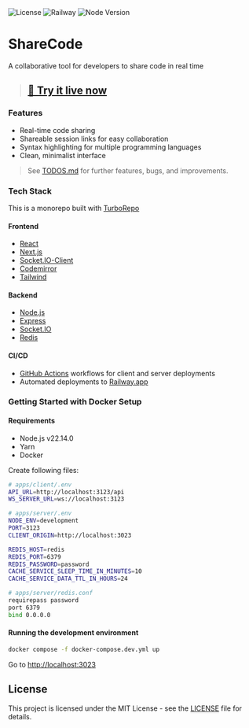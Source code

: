 <div align="left">
    <img src="https://img.shields.io/badge/license-MIT-blue.svg?logo=mit" alt="License" />
    <img src="https://img.shields.io/badge/Deployment-Railway-blueviolet" alt="Railway" />
    <img src="https://img.shields.io/badge/node-v22.14.0-44883e?logo=nodedotjs" alt="Node Version" />
</div>

# ShareCode

A collaborative tool for developers to share code in real time

> ## **[🚀 Try it live now ](https://sharecode.up.railway.app)**

### Features

- Real-time code sharing
- Shareable session links for easy collaboration
- Syntax highlighting for multiple programming languages
- Clean, minimalist interface

> See [TODOS.md](./TODOS.md) for further features, bugs, and improvements.

### Tech Stack

This is a monorepo built with [TurboRepo](https://turbo.build/repo/docs)

#### Frontend

- [React](https://react.dev/)
- [Next.js](https://nextjs.org/)
- [Socket.IO-Client](https://socket.io/docs/v4/client-api/)
- [Codemirror](https://uiwjs.github.io/react-codemirror/)
- [Tailwind](https://tailwindcss.com/)

#### Backend

- [Node.js](https://nodejs.org/)
- [Express](https://expressjs.com/)
- [Socket.IO](https://socket.io/)
- [Redis](https://redis.io/)

#### CI/CD

- [GitHub Actions](https://github.com/features/actions) workflows for client and server deployments
- Automated deployments to [Railway.app](https://railway.app)

### Getting Started with Docker Setup

#### Requirements

- Node.js v22.14.0
- Yarn
- Docker

Create following files:

```bash
# apps/client/.env
API_URL=http://localhost:3123/api
WS_SERVER_URL=ws://localhost:3123
```

```bash
# apps/server/.env
NODE_ENV=development
PORT=3123
CLIENT_ORIGIN=http://localhost:3023

REDIS_HOST=redis
REDIS_PORT=6379
REDIS_PASSWORD=password
CACHE_SERVICE_SLEEP_TIME_IN_MINUTES=10
CACHE_SERVICE_DATA_TTL_IN_HOURS=24
```

```bash
# apps/server/redis.conf
requirepass password
port 6379
bind 0.0.0.0
```

#### Running the development environment

```bash
docker compose -f docker-compose.dev.yml up
```

Go to [http://localhost:3023](http://localhost:3023)

## License

This project is licensed under the MIT License - see the [LICENSE](LICENSE) file for details.
